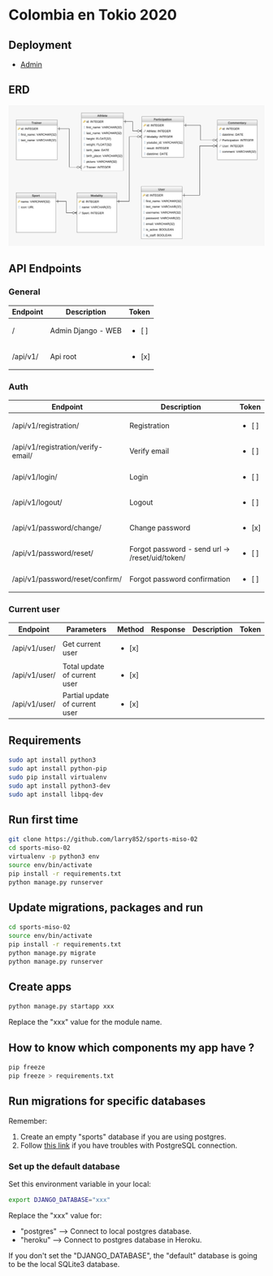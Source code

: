# Colombia en Tokio 2020

## Deployment
- [Admin](https://sports-miso-02.herokuapp.com/)

## ERD
![ERD](doc/ERD.png?raw=true "ERD")

## API Endpoints

### General
| Endpoint | Description | Token |
| --- | --- | --- | 
| / | Admin Django - WEB | <ul><li>[ ] </li></ul> |
| /api/v1/ | Api root | <ul><li>[x] </li></ul> |

### Auth
| Endpoint | Description | Token |
| --- | --- | --- | 
| /api/v1/registration/ | Registration | <ul><li>[ ] </li></ul>
| /api/v1/registration/verify-email/ | Verify email | <ul><li>[ ] </li></ul> |
| /api/v1/login/  | Login | <ul><li>[ ] </li></ul> |
| /api/v1/logout/ | Logout | <ul><li>[ ] </li></ul> |
| /api/v1/password/change/ | Change password | <ul><li>[x] </li></ul> |
| /api/v1/password/reset/ | Forgot password - send url -> /reset/uid/token/ | <ul><li>[ ] </li></ul> |
| /api/v1/password/reset/confirm/ | Forgot password confirmation | <ul><li>[ ] </li></ul> |

### Current user
| Endpoint | Parameters | Method | Response | Description | Token |
| --- | --- | --- | --- | --- | --- | 
| /api/v1/user/ | Get current user | <ul><li>[x] </li></ul> |
| /api/v1/user/ | Total update of current user | <ul><li>[x] </li></ul> |
| /api/v1/user/ | Partial update of current user | <ul><li>[x] </li></ul> |


## Requirements

```sh
sudo apt install python3
sudo apt install python-pip
sudo pip install virtualenv
sudo apt install python3-dev
sudo apt install libpq-dev
```

## Run first time

```sh
git clone https://github.com/larry852/sports-miso-02
cd sports-miso-02
virtualenv -p python3 env
source env/bin/activate
pip install -r requirements.txt
python manage.py runserver
```

## Update migrations, packages and run

```sh
cd sports-miso-02
source env/bin/activate
pip install -r requirements.txt
python manage.py migrate
python manage.py runserver
```

## Create apps

```sh
python manage.py startapp xxx
```

Replace the "xxx" value for the module name.

## How to know which components my app have ?

```sh
pip freeze
pip freeze > requirements.txt
```

## Run migrations for specific databases

Remember:
1. Create an empty "sports" database if you are using postgres.
2. Follow [this link](https://stackoverflow.com/a/47845784) if you have troubles with PostgreSQL connection.

### Set up the default database

Set this environment variable in your local:

```sh
export DJANGO_DATABASE="xxx"
```

Replace the "xxx" value for:

* "postgres" --> Connect to local postgres database.
* "heroku" --> Connect to postgres database in Heroku.

If you don't set the "DJANGO_DATABASE", the "default" database is going to be the local SQLite3 database.
